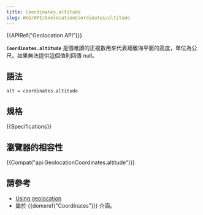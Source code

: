 ```yaml
---
title: Coordinates.altitude
slug: Web/API/GeolocationCoordinates/altitude
---
```

{{APIRef("Geolocation API")}}

**`Coordinates.altitude`** 是個唯讀的正複數用來代表距離海平面的高度，單位為公尺。如果無法提供這個值則回傳 null。

## 語法

```plain
alt = coordinates.altitude
```

## 規格

{{Specifications}}

## 瀏覽器的相容性

{{Compat("api.GeolocationCoordinates.altitude")}}

## 請參考

- [Using geolocation](/zh-TW/docs/WebAPI/Using_geolocation)
- 屬於 {{domxref("Coordinates")}} 介面。
